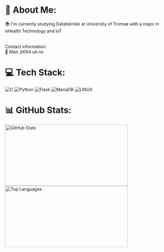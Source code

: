 # 💫 About Me:
📚 I'm currently studying Datateknikk at University of Tromsø with a major in eHealth Technology and IoT<br><br><br>Contact information:<br>        📧 Mail: jli054 <at> uit.no


# 💻 Tech Stack:
![C](https://img.shields.io/badge/c-%2300599C.svg?style=for-the-badge&logo=c&logoColor=white) ![Python](https://img.shields.io/badge/python-3670A0?style=for-the-badge&logo=python&logoColor=ffdd54) ![Flask](https://img.shields.io/badge/flask-%23000.svg?style=for-the-badge&logo=flask&logoColor=white) ![MariaDB](https://img.shields.io/badge/MariaDB-003545?style=for-the-badge&logo=mariadb&logoColor=white) ![LINUX](https://img.shields.io/badge/Linux-FCC624?style=for-the-badge&logo=linux&logoColor=black)
# 📊 GitHub Stats:
<div style="display: flex;">
  <div style="flex: 1; margin-right: 10px;">
    <a href="https://github.com/intervbs?tab=repositories">
      <img src="https://github-readme-stats.vercel.app/api?username=Intervbs&theme=dark&hide_border=false&include_all_commits=true&count_private=true" alt="GitHub Stats" width="400" height="200">
    </a>
    <a href="https://github.com/intervbs?tab=repositories">
      <img src="https://github-readme-stats.vercel.app/api/top-langs/?username=Intervbs&theme=dark&hide_border=false&include_all_commits=true&count_private=true&layout=compact" alt="Top Languages" width="400" height="200">
    </a>
  </div>
